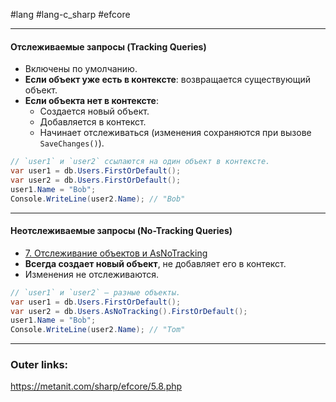 #lang #lang-c_sharp #efcore 

---
#### **Отслеживаемые запросы (Tracking Queries)**  
- Включены по умолчанию.  
- **Если объект уже есть в контексте**: возвращается существующий объект.  
- **Если объекта нет в контексте**:  
  - Создается новый объект.  
  - Добавляется в контекст.  
  - Начинает отслеживаться (изменения сохраняются при вызове `SaveChanges()`).  

```csharp
// `user1` и `user2` ссылаются на один объект в контексте.  
var user1 = db.Users.FirstOrDefault();  
var user2 = db.Users.FirstOrDefault();  
user1.Name = "Bob";  
Console.WriteLine(user2.Name); // "Bob"  
```  

---
#### **Неотслеживаемые запросы (No-Tracking Queries)**  
- [7. Отслеживание объектов и AsNoTracking](2.%20Frameworks/C-sharp%20-%20EF%20Core/5.%20Запросы%20и%20LINQ/7.%20Отслеживание%20объектов%20и%20AsNoTracking.md)
- **Всегда создает новый объект**, не добавляет его в контекст.  
- Изменения не отслеживаются.  

```csharp
// `user1` и `user2` — разные объекты.  
var user1 = db.Users.FirstOrDefault();  
var user2 = db.Users.AsNoTracking().FirstOrDefault();  
user1.Name = "Bob";  
Console.WriteLine(user2.Name); // "Tom"  
```  

---
### Outer links:
https://metanit.com/sharp/efcore/5.8.php